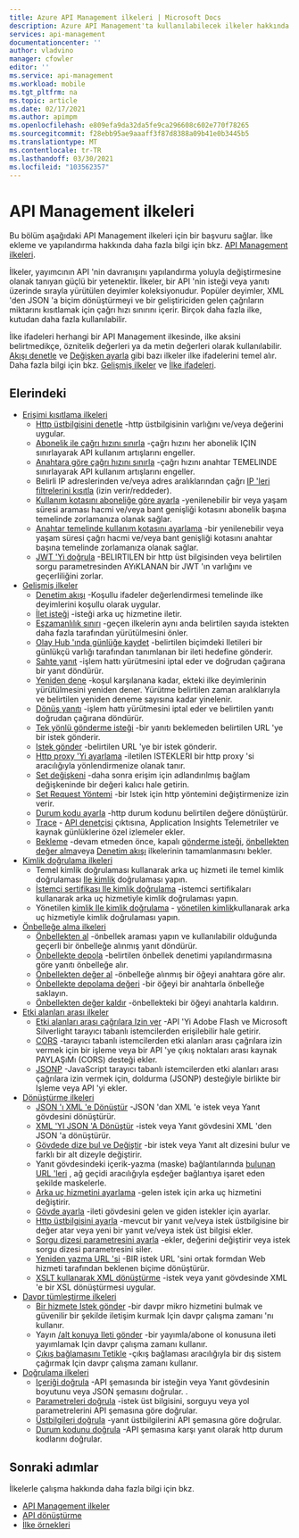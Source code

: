```yaml
---
title: Azure API Management ilkeleri | Microsoft Docs
description: Azure API Management'ta kullanılabilecek ilkeler hakkında bilgi edinin. İlkeler, yayımcının yapılandırma aracılığıyla API davranışını değiştirmesine izin verir.
services: api-management
documentationcenter: ''
author: vladvino
manager: cfowler
editor: ''
ms.service: api-management
ms.workload: mobile
ms.tgt_pltfrm: na
ms.topic: article
ms.date: 02/17/2021
ms.author: apimpm
ms.openlocfilehash: e809efa9da32da5fe9ca296608c602e770f78265
ms.sourcegitcommit: f28ebb95ae9aaaff3f87d8388a09b41e0b3445b5
ms.translationtype: MT
ms.contentlocale: tr-TR
ms.lasthandoff: 03/30/2021
ms.locfileid: "103562357"
---
```

# <a name="api-management-policies"></a>API Management ilkeleri
Bu bölüm aşağıdaki API Management ilkeleri için bir başvuru sağlar. İlke ekleme ve yapılandırma hakkında daha fazla bilgi için bkz. [API Management ilkeleri](api-management-howto-policies.md).

 İlkeler, yayımcının API 'nin davranışını yapılandırma yoluyla değiştirmesine olanak tanıyan güçlü bir yetenektir. İlkeler, bir API 'nin isteği veya yanıtı üzerinde sırayla yürütülen deyimler koleksiyonudur. Popüler deyimler, XML 'den JSON 'a biçim dönüştürmeyi ve bir geliştiriciden gelen çağrıların miktarını kısıtlamak için çağrı hızı sınırını içerir. Birçok daha fazla ilke, kutudan daha fazla kullanılabilir.

 İlke ifadeleri herhangi bir API Management ilkesinde, ilke aksini belirtmedikçe, öznitelik değerleri ya da metin değerleri olarak kullanılabilir. [Akışı denetle](api-management-advanced-policies.md#choose) ve [Değişken ayarla](api-management-advanced-policies.md#set-variable) gibi bazı ilkeler ilke ifadelerini temel alır. Daha fazla bilgi için bkz. [Gelişmiş ilkeler](api-management-advanced-policies.md#AdvancedPolicies) ve [İlke ifadeleri](api-management-policy-expressions.md).

##  <a name="policies"></a><a name="ProxyPolicies"></a> Elerindeki

-   [Erişimi kısıtlama ilkeleri](api-management-access-restriction-policies.md#AccessRestrictionPolicies)
    -   [Http üstbilgisini denetle](api-management-access-restriction-policies.md#CheckHTTPHeader) -http üstbilgisinin varlığını ve/veya değerini uygular.
    -   [Abonelik ile çağrı hızını sınırla](api-management-access-restriction-policies.md#LimitCallRate) -çağrı hızını her abonelik IÇIN sınırlayarak API kullanım artışlarını engeller.
    -   [Anahtara göre çağrı hızını sınırla](api-management-access-restriction-policies.md#LimitCallRateByKey) -çağrı hızını anahtar TEMELINDE sınırlayarak API kullanım artışlarını engeller.
    -   Belirli IP adreslerinden ve/veya adres aralıklarından çağrı [IP 'leri filtrelerini kısıtla](api-management-access-restriction-policies.md#RestrictCallerIPs) (izin verir/reddeder).
    -   [Kullanım kotasını aboneliğe göre ayarla](api-management-access-restriction-policies.md#SetUsageQuota) -yenilenebilir bir veya yaşam süresi araması hacmi ve/veya bant genişliği kotasını abonelik başına temelinde zorlamanıza olanak sağlar.
    -   [Anahtar temelinde kullanım kotasını ayarlama](api-management-access-restriction-policies.md#SetUsageQuotaByKey) -bir yenilenebilir veya yaşam süresi çağrı hacmi ve/veya bant genişliği kotasını anahtar başına temelinde zorlamanıza olanak sağlar.
    -   [JWT 'Yi doğrula](api-management-access-restriction-policies.md#ValidateJWT) -BELIRTILEN bir http üst bilgisinden veya belirtilen sorgu parametresinden AYıKLANAN bir JWT 'ın varlığını ve geçerliliğini zorlar.
-   [Gelişmiş ilkeler](api-management-advanced-policies.md#AdvancedPolicies)
    -   [Denetim akışı](api-management-advanced-policies.md#choose) -Koşullu ifadeler değerlendirmesi temelinde ilke deyimlerini koşullu olarak uygular.
    -   [İlet isteği](api-management-advanced-policies.md#ForwardRequest) -isteği arka uç hizmetine iletir.
    -   [Eşzamanlılık sınırı](api-management-advanced-policies.md#LimitConcurrency) -geçen ilkelerin aynı anda belirtilen sayıda istekten daha fazla tarafından yürütülmesini önler.
    -   [Olay Hub 'ında günlüğe kaydet](api-management-advanced-policies.md#log-to-eventhub) -belirtilen biçimdeki Iletileri bir günlükçü varlığı tarafından tanımlanan bir ileti hedefine gönderir.
    -   [Sahte yanıt](api-management-advanced-policies.md#mock-response) -işlem hattı yürütmesini iptal eder ve doğrudan çağırana bir yanıt döndürür.
    -   [Yeniden dene](api-management-advanced-policies.md#Retry) -koşul karşılanana kadar, ekteki ilke deyimlerinin yürütülmesini yeniden dener. Yürütme belirtilen zaman aralıklarıyla ve belirtilen yeniden deneme sayısına kadar yinelenir.
    -   [Dönüş yanıtı](api-management-advanced-policies.md#ReturnResponse) -işlem hattı yürütmesini iptal eder ve belirtilen yanıtı doğrudan çağırana döndürür.
    -   [Tek yönlü gönderme isteği](api-management-advanced-policies.md#SendOneWayRequest) -bir yanıtı beklemeden belirtilen URL 'ye bir istek gönderir.
    -   [Istek gönder](api-management-advanced-policies.md#SendRequest) -belirtilen URL 'ye bir istek gönderir.
    -   [Http proxy 'Yi ayarlama](api-management-advanced-policies.md#SetHttpProxy) -iletilen ISTEKLERI bir http proxy 'si aracılığıyla yönlendirmenize olanak tanır.
    -   [Set değişkeni](api-management-advanced-policies.md#set-variable) -daha sonra erişim için adlandırılmış bağlam değişkeninde bir değeri kalıcı hale getirin.
    -   [Set Request Yöntemi](api-management-advanced-policies.md#SetRequestMethod) -bir Istek için http yöntemini değiştirmenize izin verir.
    -   [Durum kodu ayarla](api-management-advanced-policies.md#SetStatus) -http durum kodunu belirtilen değere dönüştürür.
    -   [Trace](api-management-advanced-policies.md#Trace) - [API denetçisi](./api-management-howto-api-inspector.md) çıktısına, Application Insights Telemetriler ve kaynak günlüklerine özel izlemeler ekler.
    -   [Bekleme](api-management-advanced-policies.md#Wait) -devam etmeden önce, kapalı [gönderme isteği](api-management-advanced-policies.md#SendRequest), [önbellekten değer alma](api-management-caching-policies.md#GetFromCacheByKey)veya [Denetim akışı](api-management-advanced-policies.md#choose) ilkelerinin tamamlanmasını bekler.
-   [Kimlik doğrulama ilkeleri](api-management-authentication-policies.md#AuthenticationPolicies)
    -   Temel kimlik doğrulaması kullanarak arka uç hizmeti ile temel kimlik doğrulaması [Ile kimlik](api-management-authentication-policies.md#Basic) doğrulaması yapın.
    -   [İstemci sertifikası Ile kimlik doğrulama](api-management-authentication-policies.md#ClientCertificate) -istemci sertifikaları kullanarak arka uç hizmetiyle kimlik doğrulaması yapın.
    -   Yönetilen [kimlik Ile kimlik doğrulama](api-management-authentication-policies.md#ManagedIdentity) - [yönetilen kimlik](../active-directory/managed-identities-azure-resources/overview.md)kullanarak arka uç hizmetiyle kimlik doğrulaması yapın.
-   [Önbelleğe alma ilkeleri](api-management-caching-policies.md#CachingPolicies)
    -   [Önbellekten al](api-management-caching-policies.md#GetFromCache) -önbellek araması yapın ve kullanılabilir olduğunda geçerli bir önbelleğe alınmış yanıt döndürür.
    -   [Önbellekte depola](api-management-caching-policies.md#StoreToCache) -belirtilen önbellek denetimi yapılandırmasına göre yanıtı önbelleğe alır.
    -   [Önbellekten değer al](api-management-caching-policies.md#GetFromCacheByKey) -önbelleğe alınmış bir öğeyi anahtara göre alır.
    -   [Önbellekte depolama değeri](api-management-caching-policies.md#StoreToCacheByKey) -bir öğeyi bir anahtarla önbelleğe saklayın.
    -   [Önbellekten değer kaldır](api-management-caching-policies.md#RemoveCacheByKey) -önbellekteki bir öğeyi anahtarla kaldırın.
-   [Etki alanları arası ilkeler](api-management-cross-domain-policies.md#CrossDomainPolicies)
    -   [Etki alanları arası çağrılara Izin ver](api-management-cross-domain-policies.md#AllowCrossDomainCalls) -API 'Yi Adobe Flash ve Microsoft Silverlight tarayıcı tabanlı istemcilerden erişilebilir hale getirir.
    -   [CORS](api-management-cross-domain-policies.md#CORS) -tarayıcı tabanlı istemcilerden etki alanları arası çağrılara izin vermek için bir işleme veya bir API 'ye çıkış noktaları arası kaynak PAYLAŞıMı (CORS) desteği ekler.
    -   [JSONP](api-management-cross-domain-policies.md#JSONP) -JavaScript tarayıcı tabanlı istemcilerden etki alanları arası çağrılara izin vermek için, doldurma (JSONP) desteğiyle birlikte bir Işleme veya API 'yi ekler.
-   [Dönüştürme ilkeleri](api-management-transformation-policies.md#TransformationPolicies)
    -   [JSON 'ı XML 'e Dönüştür](api-management-transformation-policies.md#ConvertJSONtoXML) -JSON 'dan XML 'e istek veya Yanıt gövdesini dönüştürür.
    -   [XML 'YI JSON 'A Dönüştür](api-management-transformation-policies.md#ConvertXMLtoJSON) -istek veya Yanıt gövdesini XML 'den JSON 'a dönüştürür.
    -   [Gövdede dize bul ve Değiştir](api-management-transformation-policies.md#Findandreplacestringinbody) -bir istek veya Yanıt alt dizesini bulur ve farklı bir alt dizeyle değiştirir.
    -   Yanıt gövdesindeki içerik-yazma (maske) bağlantılarında [bulunan URL 'leri](api-management-transformation-policies.md#MaskURLSContent) , ağ geçidi aracılığıyla eşdeğer bağlantıya işaret eden şekilde maskelerle.
    -   [Arka uç hizmetini ayarlama](api-management-transformation-policies.md#SetBackendService) -gelen istek için arka uç hizmetini değiştirir.
    -   [Gövde ayarla](api-management-transformation-policies.md#SetBody) -ileti gövdesini gelen ve giden istekler için ayarlar.
    -   [Http üstbilgisini ayarla](api-management-transformation-policies.md#SetHTTPheader) -mevcut bir yanıt ve/veya istek üstbilgisine bir değer atar veya yeni bir yanıt ve/veya istek üst bilgisi ekler.
    -   [Sorgu dizesi parametresini ayarla](api-management-transformation-policies.md#SetQueryStringParameter) -ekler, değerini değiştirir veya istek sorgu dizesi parametresini siler.
    -   [Yeniden yazma URL 'si](api-management-transformation-policies.md#RewriteURL) -BIR istek URL 'sini ortak formdan Web hizmeti tarafından beklenen biçime dönüştürür.
    -   [XSLT kullanarak XML dönüştürme](api-management-transformation-policies.md#XSLTransform) -istek veya yanıt gövdesinde XML 'e bir XSL dönüştürmesi uygular.
- [Davpr tümleştirme ilkeleri](api-management-dapr-policies.md)
    - [Bir hizmete Istek gönder](api-management-dapr-policies.md#invoke) -bir davpr mikro hizmetini bulmak ve güvenilir bir şekilde iletişim kurmak Için davpr çalışma zamanı 'nı kullanır.
    -  Yayın [/alt konuya Ileti gönder](api-management-dapr-policies.md#pubsub) -bir yayımla/abone ol konusuna ileti yayımlamak Için davpr çalışma zamanı kullanır.
    -  [Çıkış bağlamasını Tetikle](api-management-dapr-policies.md#bind) -çıkış bağlaması aracılığıyla bir dış sistem çağırmak Için davpr çalışma zamanı kullanır.
- [Doğrulama ilkeleri](validation-policies.md)
    - [Içeriği doğrula](validation-policies.md#validate-content) -API şemasında bir isteğin veya Yanıt gövdesinin boyutunu veya JSON şemasını doğrular.
. 
    - [Parametreleri doğrula](validation-policies.md#validate-parameters) -istek üst bilgisini, sorguyu veya yol parametrelerini API şemasına göre doğrular.
    - [Üstbilgileri doğrula](validation-policies.md#validate-headers) -yanıt üstbilgilerini API şemasına göre doğrular.
    - [Durum kodunu doğrula](validation-policies.md#validate-status-code) -API şemasına karşı yanıt olarak http durum kodlarını doğrular.

## <a name="next-steps"></a>Sonraki adımlar
İlkelerle çalışma hakkında daha fazla bilgi için bkz.

+ [API Management ilkeler](api-management-howto-policies.md)
+ [API dönüştürme](transform-api.md)
+ [İlke örnekleri](./policy-reference.md)
